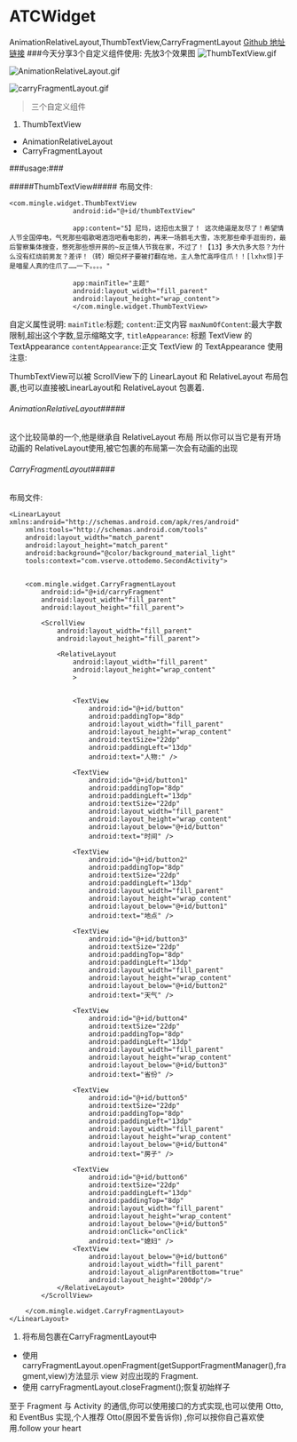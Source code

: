 # ATCWidget
AnimationRelativeLayout,ThumbTextView,CarryFragmentLayout
[Github 地址链接](https://github.com/zzz40500/ATCWidget)
###今天分享3个自定义组件使用:
 先放3个效果图
![ThumbTextView.gif](http://upload-images.jianshu.io/upload_images/166866-0eec8d54a811cb5a.gif)

![AnimationRelativeLayout.gif](http://upload-images.jianshu.io/upload_images/166866-1126f05d01da7e73.gif)

![carryFragmentLayout.gif](http://upload-images.jianshu.io/upload_images/166866-90b5a5ca9d2df926.gif)
>三个自定义组件
 1. ThumbTextView
 * AnimationRelativeLayout
 *  CarryFragmentLayout

###usage:###

#####ThumbTextView#####
布局文件:
~~~
<com.mingle.widget.ThumbTextView
                android:id="@+id/thumbTextView"

                app:content="5】尼玛，这招也太狠了！ 这次绝逼是友尽了！希望情人节全国停电，气死那些唱歌喝酒泡吧看电影的，再来一场鹅毛大雪，冻死那些牵手逛街的，最后警察集体搜查，憋死那些想开房的~反正情人节我在家，不过了！【13】多大仇多大怨？为什么没有红烧前男友？差评！（转）眼见杯子要被打翻在地，主人急忙高呼住爪！！[lxhx惊]于是喵星人真的住爪了……一下。。。。"

                app:mainTitle="主题"
                android:layout_width="fill_parent"
                android:layout_height="wrap_content">
                </com.mingle.widget.ThumbTextView>
~~~

自定义属性说明:
`mainTitle`:标题;
`content`:正文内容
`maxNumOfContent`:最大字数限制,超出这个字数,显示缩略文字,
`titleAppearance`: 标题 TextView 的 TextAppearance
`contentAppearance`:正文 TextView 的 TextAppearance
使用注意:

ThumbTextView可以被 ScrollView下的 LinearLayout
和 RelativeLayout 布局包裹,也可以直接被LinearLayout和 RelativeLayout 包裹着.


###### AnimationRelativeLayout#####
这个比较简单的一个,他是继承自 RelativeLayout 布局  所以你可以当它是有开场动画的 RelativeLayout使用,被它包裹的布局第一次会有动画的出现



###### CarryFragmentLayout#####

布局文件:
~~~
<LinearLayout xmlns:android="http://schemas.android.com/apk/res/android"
    xmlns:tools="http://schemas.android.com/tools"
    android:layout_width="match_parent"
    android:layout_height="match_parent"
    android:background="@color/background_material_light"
    tools:context="com.vserve.ottodemo.SecondActivity">


    <com.mingle.widget.CarryFragmentLayout
        android:id="@+id/carryFragment"
        android:layout_width="fill_parent"
        android:layout_height="fill_parent">

        <ScrollView
            android:layout_width="fill_parent"
            android:layout_height="fill_parent">

            <RelativeLayout
                android:layout_width="fill_parent"
                android:layout_height="wrap_content"
                >


                <TextView
                    android:id="@+id/button"
                    android:paddingTop="8dp"
                    android:layout_width="fill_parent"
                    android:layout_height="wrap_content"
                    android:textSize="22dp"
                    android:paddingLeft="13dp"
                    android:text="人物:" />

                <TextView
                    android:id="@+id/button1"
                    android:paddingTop="8dp"
                    android:paddingLeft="13dp"
                    android:textSize="22dp"
                    android:layout_width="fill_parent"
                    android:layout_height="wrap_content"
                    android:layout_below="@+id/button"
                    android:text="时间" />

                <TextView
                    android:id="@+id/button2"
                    android:paddingTop="8dp"
                    android:textSize="22dp"
                    android:paddingLeft="13dp"
                    android:layout_width="fill_parent"
                    android:layout_height="wrap_content"
                    android:layout_below="@+id/button1"
                    android:text="地点" />

                <TextView
                    android:id="@+id/button3"
                    android:textSize="22dp"
                    android:paddingTop="8dp"
                    android:paddingLeft="13dp"
                    android:layout_width="fill_parent"
                    android:layout_height="wrap_content"
                    android:layout_below="@+id/button2"
                    android:text="天气" />

                <TextView
                    android:id="@+id/button4"
                    android:textSize="22dp"
                    android:paddingTop="8dp"
                    android:paddingLeft="13dp"
                    android:layout_width="fill_parent"
                    android:layout_height="wrap_content"
                    android:layout_below="@+id/button3"
                    android:text="省份" />

                <TextView
                    android:id="@+id/button5"
                    android:textSize="22dp"
                    android:paddingTop="8dp"
                    android:paddingLeft="13dp"
                    android:layout_width="fill_parent"
                    android:layout_height="wrap_content"
                    android:layout_below="@+id/button4"
                    android:text="房子" />

                <TextView
                    android:id="@+id/button6"
                    android:textSize="22dp"
                    android:paddingLeft="13dp"
                    android:paddingTop="8dp"
                    android:layout_width="fill_parent"
                    android:layout_height="wrap_content"
                    android:layout_below="@+id/button5"
                    android:onClick="onClick"
                    android:text="媳妇" />
                <TextView
                    android:layout_below="@+id/button6"
                    android:layout_width="fill_parent"
                    android:layout_alignParentBottom="true"
                    android:layout_height="200dp"/>
            </RelativeLayout>
        </ScrollView>

    </com.mingle.widget.CarryFragmentLayout>
</LinearLayout>
~~~
1. 将布局包裹在CarryFragmentLayout中
* 使用   carryFragmentLayout.openFragment(getSupportFragmentManager(),fragment,view)方法显示 view 对应出现的 Fragment.
* 使用  carryFragmentLayout.closeFragment();恢复初始样子

至于 Fragment 与 Activity 的通信,你可以使用接口的方式实现,也可以使用 Otto, 和 EventBus 实现,个人推荐 Otto(原因不爱告诉你) ,你可以按你自己喜欢使用.follow your heart










